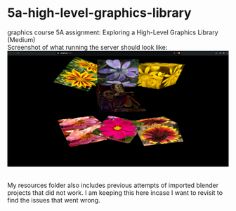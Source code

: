 # 5a-high-level-graphics-library
graphics course 5A assignment: Exploring a High-Level Graphics Library (Medium)
<br> Screenshot of what running the server should look like:
<br>
![alt text](final_result.png "Title")

<br> My resources folder also includes previous attempts of imported blender projects that did not work. I am keeping this here incase I want to revisit to find the issues that went wrong.
